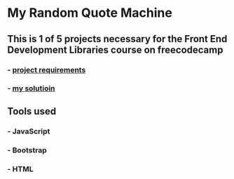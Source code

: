 # My Random Quote Machine

## This is 1 of 5 projects necessary for the Front End Development Libraries course on freecodecamp

### - [project requirements](https://www.freecodecamp.org/learn/front-end-development-libraries/front-end-development-libraries-projects/build-a-random-quote-machine) 
### - [my solutioin](https://rataysh.github.io/MyRandomQuoteMachineFreeCodeCamp/)

## Tools used
### - JavaScript
### - Bootstrap
### - HTML
